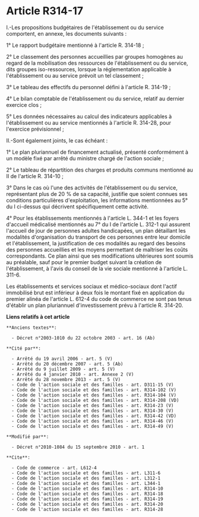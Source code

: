 # Article R314-17

I.-Les propositions budgétaires de l'établissement ou du service comportent, en annexe, les documents suivants : 

1° Le rapport budgétaire mentionné à l'article R. 314-18 ; 

2° Le classement des personnes accueillies par groupes homogènes au regard de la mobilisation des ressources de
l'établissement ou du service, dits groupes iso-ressources, lorsque la réglementation applicable à l'établissement ou au
service prévoit un tel classement ; 

3° Le tableau des effectifs du personnel défini à l'article R. 314-19 ; 

4° Le bilan comptable de l'établissement ou du service, relatif au dernier exercice clos ; 

5° Les données nécessaires au calcul des indicateurs applicables à l'établissement ou au service mentionnés à l'article R.
314-28, pour l'exercice prévisionnel ; 

II.-Sont également joints, le cas échéant : 

1° Le plan pluriannuel de financement actualisé, présenté conformément à un modèle fixé par arrêté du ministre chargé de
l'action sociale ; 

2° Le tableau de répartition des charges et produits communs mentionné au II de l'article R. 314-10 ; 

3° Dans le cas où l'une des activités de l'établissement ou du service, représentant plus de 20 % de sa capacité, justifie
que soient connues ses conditions particulières d'exploitation, les informations mentionnées au 5° du I ci-dessus qui
décrivent spécifiquement cette activité. 

4° Pour les établissements mentionnés à l'article L. 344-1 et les foyers d'accueil médicalisé mentionnés au 7° du I de
l'article L. 312-1 qui assurent l'accueil de jour de personnes adultes handicapées, un plan détaillant les modalités
d'organisation du transport de ces personnes entre leur domicile et l'établissement, la justification de ces modalités au
regard des besoins des personnes accueillies et les moyens permettant de maîtriser les coûts correspondants. Ce plan ainsi
que ses modifications ultérieures sont soumis au préalable, sauf pour le premier budget suivant la création de
l'établissement, à l'avis du conseil de la vie sociale mentionné à l'article L. 311-6. 

Les établissements et services sociaux et médico-sociaux dont l'actif immobilisé brut est inférieur à deux fois le montant
fixé en application du premier alinéa de l'article L. 612-4 du code de commerce ne sont pas tenus d'établir un plan
pluriannuel d'investissement prévu à l'article R. 314-20.

**Liens relatifs à cet article**

	**Anciens textes**:

	  - Décret n°2003-1010 du 22 octobre 2003 - art. 16 (Ab)

	**Cité par**:

	  - Arrêté du 19 avril 2006 - art. 5 (V)
	  - Arrêté du 20 décembre 2007 - art. 5 (Ab)
	  - Arrêté du 9 juillet 2009 - art. 5 (V)
	  - Arrêté du 4 janvier 2010 - art. Annexe 2 (V)
	  - Arrêté du 28 novembre 2013 - art. 5 (V)
	  - Code de l'action sociale et des familles - art. D311-15 (V)
	  - Code de l'action sociale et des familles - art. R314-102 (V)
	  - Code de l'action sociale et des familles - art. R314-104 (V)
	  - Code de l'action sociale et des familles - art. R314-208 (VD)
	  - Code de l'action sociale et des familles - art. R314-23 (V)
	  - Code de l'action sociale et des familles - art. R314-30 (V)
	  - Code de l'action sociale et des familles - art. R314-42 (VD)
	  - Code de l'action sociale et des familles - art. R314-46 (V)
	  - Code de l'action sociale et des familles - art. R314-49 (V)

	**Modifié par**:

	  - Décret n°2010-1084 du 15 septembre 2010 - art. 1

	**Cite**:

	  - Code de commerce - art. L612-4
	  - Code de l'action sociale et des familles - art. L311-6
	  - Code de l'action sociale et des familles - art. L312-1
	  - Code de l'action sociale et des familles - art. L344-1
	  - Code de l'action sociale et des familles - art. R314-10
	  - Code de l'action sociale et des familles - art. R314-18
	  - Code de l'action sociale et des familles - art. R314-19
	  - Code de l'action sociale et des familles - art. R314-20
	  - Code de l'action sociale et des familles - art. R314-28
